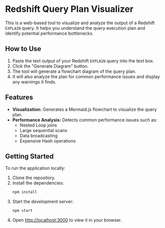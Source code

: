 # Redshift Query Plan Visualizer

This is a web-based tool to visualize and analyze the output of a Redshift `EXPLAIN` query. It helps you understand the query execution plan and identify potential performance bottlenecks.

## How to Use

1.  Paste the text output of your Redshift `EXPLAIN` query into the text box.
2.  Click the "Generate Diagram" button.
3.  The tool will generate a flowchart diagram of the query plan.
4.  It will also analyze the plan for common performance issues and display any warnings it finds.

## Features

*   **Visualization:** Generates a Mermaid.js flowchart to visualize the query plan.
*   **Performance Analysis:** Detects common performance issues such as:
    *   Nested Loop joins
    *   Large sequential scans
    *   Data broadcasting
    *   Expensive Hash operations

## Getting Started

To run the application locally:

1.  Clone the repository.
2.  Install the dependencies:
    ```bash
    npm install
    ```
3.  Start the development server:
    ```bash
    npm start
    ```
4.  Open [http://localhost:3000](http://localhost:3000) to view it in your browser.
